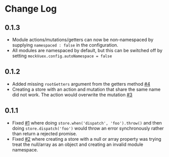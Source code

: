 # Change Log

## 0.1.3
- Module actions/mutations/getters can now be non-namespaced by supplying `namespaced : false` in the configuration.
- All modules are namespaced by default, but this can be switched off by setting `mockVuex.config.autoNamespace = false`

## 0.1.2
- Added missing `rootGetters` argument from the getters method [#4](https://github.com/jackmellis/mock-vuex/issues/4)
- Creating a store with an action and mutation that share the same name did not work. The action would overwrite the mutation [#3](https://github.com/jackmellis/mock-vuex/issues/3)

## 0.1.1
- Fixed [#1](https://github.com/jackmellis/mock-vuex/issues/1) where doing `store.when('dispatch', 'foo').throw()` and then doing `store.dispatch('foo')` would throw an error synchronously rather than return a rejected promise.
- Fixed [#2](https://github.com/jackmellis/mock-vuex/issues/2) where creating a store with a null or array property was trying treat the null/array as an object and creating an invalid module namespace.
